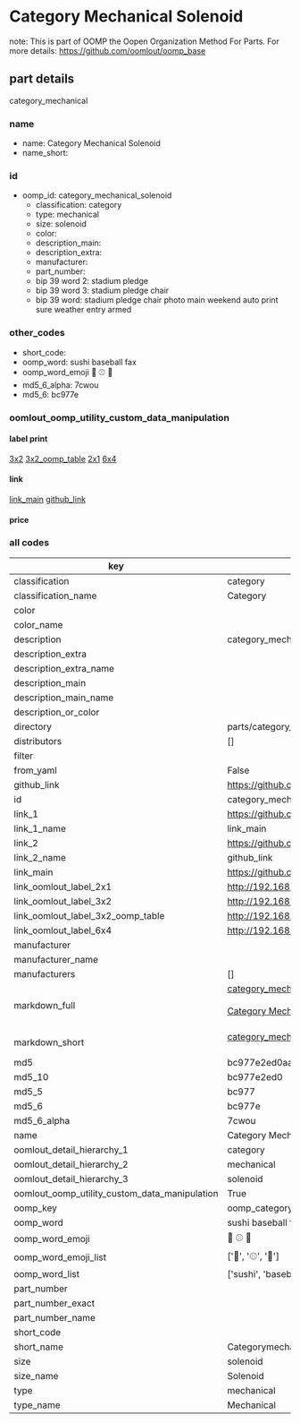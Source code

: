 # Category Mechanical Solenoid  

note: This is part of OOMP the Oopen Organization Method For Parts. For more details: https://github.com/oomlout/oomp_base

##  part details



category_mechanical

### name
* name: Category Mechanical Solenoid
* name_short: 
### id
* oomp_id: category_mechanical_solenoid
  * classification: category
  * type: mechanical
  * size: solenoid
  * color: 
  * description_main: 
  * description_extra: 
  * manufacturer: 
  * part_number: 
  * bip 39 word 2: stadium pledge
  * bip 39 word 3: stadium pledge chair
  * bip 39 word: stadium pledge chair photo main weekend auto print sure weather entry armed

### other_codes
* short_code: 
* oomp_word: sushi baseball fax
* oomp_word_emoji :sushi: :baseball: :fax:
* md5_6_alpha: 7cwou
* md5_6: bc977e






### oomlout_oomp_utility_custom_data_manipulation
#### label print
[3x2](http://192.168.1.245:1112/?label=oomp%207cwou)
[3x2_oomp_table](http://192.168.1.107:1112/?label=oomp%207cwou)
[2x1](http://192.168.1.242:1112/?label=oomp%207cwou)
[6x4](http://192.168.1.55:1112/?label=oomp%207cwou)    

#### link

[link_main](https://github.com/oomlout/oomlout_oomp_current_version_messy/tree/main/parts/category_mechanical_solenoid) [github_link](https://github.com/oomlout/oomlout_oomp_part_src/tree/main/parts/category_mechanical_solenoid)                             

#### price







### all codes 
| key | value |  
| --- | --- |  
| classification | category |  
| classification_name | Category |  
| color |  |  
| color_name |  |  
| description | category_mechanical |  
| description_extra |  |  
| description_extra_name |  |  
| description_main |  |  
| description_main_name |  |  
| description_or_color |   |  
| directory | parts/category_mechanical_solenoid |  
| distributors | [] |  
| filter |  |  
| from_yaml | False |  
| github_link | https://github.com/oomlout/oomlout_oomp_part_src/tree/main/parts/category_mechanical_solenoid |  
| id | category_mechanical_solenoid |  
| link_1 | https://github.com/oomlout/oomlout_oomp_current_version_messy/tree/main/parts/category_mechanical_solenoid |  
| link_1_name | link_main |  
| link_2 | https://github.com/oomlout/oomlout_oomp_part_src/tree/main/parts/category_mechanical_solenoid |  
| link_2_name | github_link |  
| link_main | https://github.com/oomlout/oomlout_oomp_current_version_messy/tree/main/parts/category_mechanical_solenoid |  
| link_oomlout_label_2x1 | http://192.168.1.242:1112/?label=oomp%207cwou |  
| link_oomlout_label_3x2 | http://192.168.1.245:1112/?label=oomp%207cwou |  
| link_oomlout_label_3x2_oomp_table | http://192.168.1.107:1112/?label=oomp%207cwou |  
| link_oomlout_label_6x4 | http://192.168.1.55:1112/?label=oomp%207cwou |  
| manufacturer |  |  
| manufacturer_name |  |  
| manufacturers | [] |  
| markdown_full | [category_mechanical_solenoid](https://github.com/oomlout/oomlout_oomp_current_version_messy/tree/main/parts/category_mechanical_solenoid)<br>[](https://github.com/oomlout/oomlout_oomp_current_version_messy/tree/main/parts/category_mechanical_solenoid)<br>[Category Mechanical Solenoid](https://github.com/oomlout/oomlout_oomp_current_version_messy/tree/main/parts/category_mechanical_solenoid)<br><br> |  
| markdown_short | [category_mechanical_solenoid](https://github.com/oomlout/oomlout_oomp_current_version_messy/tree/main/parts/category_mechanical_solenoid)<br><br> |  
| md5 | bc977e2ed0aac1f3e4432a3a4ba9a69f |  
| md5_10 | bc977e2ed0 |  
| md5_5 | bc977 |  
| md5_6 | bc977e |  
| md5_6_alpha | 7cwou |  
| name | Category Mechanical Solenoid |  
| oomlout_detail_hierarchy_1 | category |  
| oomlout_detail_hierarchy_2 | mechanical |  
| oomlout_detail_hierarchy_3 | solenoid |  
| oomlout_oomp_utility_custom_data_manipulation | True |  
| oomp_key | oomp_category_mechanical_solenoid |  
| oomp_word | sushi baseball fax |  
| oomp_word_emoji | :sushi: :baseball: :fax: |  
| oomp_word_emoji_list | [':sushi:', ':baseball:', ':fax:'] |  
| oomp_word_list | ['sushi', 'baseball', 'fax'] |  
| part_number |  |  
| part_number_exact |  |  
| part_number_name |  |  
| short_code |  |  
| short_name | Categorymechanical |  
| size | solenoid |  
| size_name | Solenoid |  
| type | mechanical |  
| type_name | Mechanical |  
